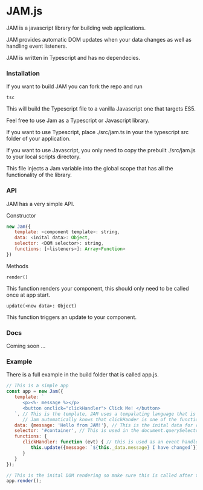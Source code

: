 # JAM.js

JAM is a javascript library for building web applications.

JAM provides automatic DOM updates when your data changes as 
well as handling event listeners.

JAM is written in Typescript and has no dependecies.

### Installation

If you want to build JAM you can fork the repo and run 

```
tsc
```

This will build the Typescript file to a vanilla Javascript one
that targets ES5.

Feel free to use Jam as a Typescript or Javascript library.

If you want to use Typescript, place ./src/jam.ts in your the typescript 
src folder of your application.

If you want to use Javascript, you only need to copy the prebuilt 
./src/jam.js to your local scripts directory.

This file injects a Jam variable into the global scope that has
all the functionality of the library.

### API

JAM has a very simple API.

Constructor

```javascript
new Jam({
   template: <component template>: string,
   data: <inital data>: Object,
   selector: <DOM selector>: string,
   functions: [<listeners>]: Array<Function>
})
```

Methods

```
render()
```
This function renders your component, this should only need to be called once at app start.

```
update(<new data>: Object)
```
This function triggers an update to your component.

### Docs

Coming soon ...

### Example

There is a full example in the build folder that is called app.js.

```javascript
// This is a simple app
const app = new Jam({
   template: `
      <p><%- message %></p> 
      <button onclick="clickHandler"> Click Me! </button>     
   `, // This is the template, JAM uses a tempalating language that is syntactically the same as _.js
      // Jam automatically knows that clickHander is one of the functions and message is part of the data object
   data: {message: 'Hello from JAM!'}, // This is the inital data for rendering
   selector: '#container', // This is used in the document.querySelector() method call to find out where to put your app
   functions: {
      clickHandler: function (evt) { // this is used as an event handler for the onclick of the button
         this.update({message: `${this._data.message} I have changed`}); // The scope of the function is the Jam instance itself
      }
   }
});

// This is the inital DOM rendering so make sure this is called after the DOM is loaded
app.render();
```

